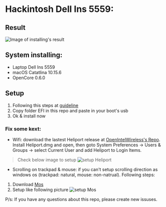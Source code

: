 # Hackintosh Dell Ins 5559:
## Result
![Image of installing's result](https://i.imgur.com/j8s5yHN.png)

## System installing:
* Laptop Dell Ins 5559
* macOS Catatlina 10.15.6
* OpenCore 0.6.0

## Setup
1. Following this steps at [guideline][guideline]
2. Copy folder EFI in this repo and paste in your boot's usb
3. Ok & install now

### Fix some kext:
* Wifi: download the lastest Heliport release at [OpenIntelWireless's Repo][OpenIntelWireless's Repo]. Install Heliport.dmg and open, then goto System Preferences -> Users & Groups -> select Current User and add Heliport to Login Items.
> Check below image to setup
![setup Heliport](https://i.imgur.com/cqNczip.png)

* Scrolling on trackpad & mouse: if you can't setup scrolling direction as windows os (trackpad: natural, mouse: non-natrual). 
Following steps: 
1. Download [Mos][Mos]
2. Setup like following picture
![setup Mos](https://i.imgur.com/XXWptNw.png)

P/s: If you have any questions about this repo, please create new issuses.

<!-- Markdown link & img dfn's -->
[guideline]: https://dortania.github.io/OpenCore-Install-Guide/
[OpenIntelWireless's Repo]: https://github.com/OpenIntelWireless/HeliPort/releases
[Mos]: https://mos.caldis.me
